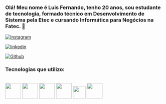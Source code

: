 ### Olá! Meu nome é Luis Fernando, tenho 20 anos, sou estudante de tecnologia, formado técnico em Desenvolvimento de Sistema pela Etec e cursando Informática para Negócios na Fatec.  👋

[![Instagram](https://img.shields.io/badge/Instagram-E4405F?style=for-the-badge&logo=instagram&logoColor=white)](https://www.instagram.com/luis_fernand0_18/)

[![linkedin](https://img.shields.io/badge/LinkedIn-0077B5?style=for-the-badge&logo=linkedin&logoColor=white)](https://www.linkedin.com/in/luís-fernando-henrique-barbosa-1b40ab231/)

[![Github](https://img.shields.io/badge/GitHub-100000?style=for-the-badge&logo=github&logoColor=white)](https://github.com/LuisFernandoHenriqueBarbosa)



### Tecnologias que utilizo:

<div style="display: inline-block;"><br/>
  <img src="https://cdn.jsdelivr.net/gh/devicons/devicon@latest/icons/html5/html5-plain-wordmark.svg" width="50px" height="50px"/>
  <img src="https://cdn.jsdelivr.net/gh/devicons/devicon@latest/icons/css3/css3-plain-wordmark.svg" width="50px" height="50px"/>
  <img src="https://cdn.jsdelivr.net/gh/devicons/devicon@latest/icons/javascript/javascript-original.svg" width="50px" height="50px"/>
  <img src="https://cdn.jsdelivr.net/gh/devicons/devicon@latest/icons/java/java-original-wordmark.svg" width="50px" height="50px"/>
  <img src="https://cdn.jsdelivr.net/gh/devicons/devicon@latest/icons/flutter/flutter-original.svg" width="40px" height="40px" />
  <img src="https://cdn.jsdelivr.net/gh/devicons/devicon@latest/icons/mysql/mysql-original-wordmark.svg" width="50px" height="50px"/>
</div>
